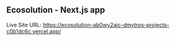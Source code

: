 ## Ecosolution - Next.js app

Live Site URL: https://ecosolution-ab0wy2ajc-dmytros-projects-c0b1dc6c.vercel.app/